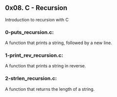 ## 0x08. C - Recursion
Introduction to recursion with C

### 0-puts\_recursion.c:
A function that prints a string, followed by a new line.

### 1-print\_rev\_recursion.c:
A function that prints a string in reverse.

### 2-strlen\_recursion.c:
A function that returns the length of a string.
